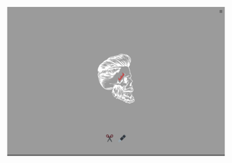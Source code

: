 ![alt text](https://github.com/mariscript/first-faded-ink/blob/main/public/images/header.jpg?raw=true)
